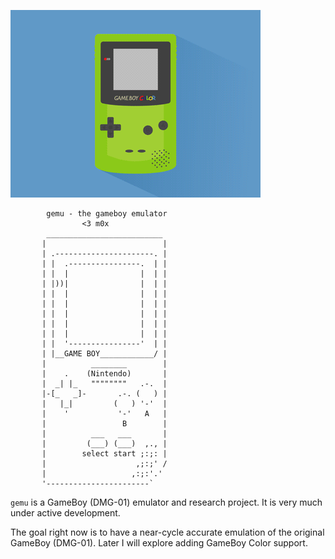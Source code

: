 ![<3](https://github.com/m0xsec/gemu/blob/main/assets/gbc.gif?raw=true)

```
		gemu - the gameboy emulator
				<3 m0x
	    __________________________
	   |                          |
	   | .----------------------. |
	   | |  .----------------.  | |
	   | |  |                |  | |
	   | |))|                |  | |
	   | |  |                |  | |
	   | |  |                |  | |
	   | |  |                |  | |
	   | |  |                |  | |
	   | |  |                |  | |
	   | |  '----------------'  | |
	   | |__GAME BOY____________/ |
	   |          ________        |
	   |    .    (Nintendo)       |
	   |  _| |_   """"""""   .-.  |
	   |-[_   _]-       .-. (   ) |
	   |   |_|         (   ) '-'  |
	   |    '           '-'   A   |
	   |                 B        |
	   |          ___   ___       |
	   |         (___) (___)  ,., |
	   |        select start ;:;: |
	   |                    ,;:;' /
	   |                   ,:;:'.'
	   '-----------------------`
```
`gemu` is a GameBoy (DMG-01) emulator and research project. It is very much under active development.

The goal right now is to have a near-cycle accurate emulation of the original GameBoy (DMG-01). Later I will explore adding GameBoy Color support.
